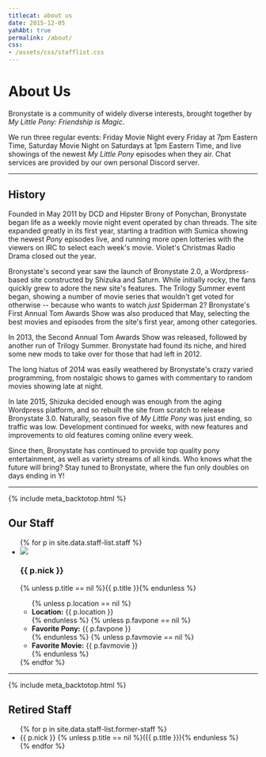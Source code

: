 ```yaml
---
titlecat: about us
date: 2015-12-05
yahAbt: true
permalink: /about/
css:
- /assets/css/stafflist.css
---
```


# About Us

Bronystate is a community of widely diverse interests, brought together by
*My Little Pony: Friendship is Magic*.

We run three regular events: Friday Movie Night every Friday at 7pm Eastern
Time, Saturday Movie Night on Saturdays at 1pm Eastern Time, and live showings
of the newest *My Little Pony* episodes when they air.  Chat services are
provided by our own personal Discord server.

* * * * *

## History

Founded in May 2011 by DCD and Hipster Brony of Ponychan, Bronystate began life
as a weekly movie night event operated by chan threads.  The site expanded
greatly in its first year, starting a tradition with Sumica showing the newest
*Pony* episodes live, and running more open lotteries with the viewers on IRC to
select each week's movie.  Violet's Christmas Radio Drama closed out the year.

Bronystate's second year saw the launch of Bronystate 2.0, a Wordpress-based
site constructed by Shizuka and Saturn.  While initially rocky, the fans quickly
grew to adore the new site's features.  The Trilogy Summer event began, showing a
number of movie series that wouldn't get voted for otherwise -- because who
wants to watch *just* Spiderman 2?  Bronystate's First Annual Tom Awards Show was
also produced that May, selecting the best movies and episodes from the site's
first year, among other categories.

In 2013, the Second Annual Tom Awards Show was released, followed by another run
of Trilogy Summer.  Bronystate had found its niche, and hired some new mods to
take over for those that had left in 2012.

The long hiatus of 2014 was easily weathered by Bronystate's crazy varied
programming, from nostalgic shows to games with commentary to random movies
showing late at night. 

In late 2015, Shizuka decided enough was enough from the aging Wordpress
platform, and so rebuilt the site from scratch to release Bronystate 3.0.
Naturally, season five of *My Little Pony* was just ending, so traffic was low.
Development continued for weeks, with new features and improvements to old
features coming online every week.

Since then, Bronystate has continued to provide top quality pony entertainment, as
well as variety streams of all kinds.  Who knows what the future will bring? Stay
tuned to Bronystate, where the fun only doubles on days ending in Y!

* * * * *
{% include meta_backtotop.html %}

<h2>Our Staff</h2>

<ul class="stafflist">
  {% for p in site.data.staff-list.staff %}
    <li class="{{ p.nick }}">
      <img class="icon" src="/assets/img/staff-list/{{ p.nick }}.png" />
      <div class="info">
        <h3 class="nick">{{ p.nick }}</h3>
        {% unless p.title == nil %}<span class="title">{{ p.title }}</span>{% endunless %}
        <ul>
          {% unless p.location == nil %}<li class="location"><strong>Location:</strong> {{ p.location }}</li>{% endunless %}
          {% unless p.favpone == nil %}<li class="favpone"><strong>Favorite Pony:</strong> {{ p.favpone }}</li>{% endunless %}
          {% unless p.favmovie == nil %}<li class="favmovie"><strong>Favorite Movie:</strong> {{ p.favmovie }}</li>{% endunless %}
        </ul>
      </div>
      <div style="clear:both"></div>
    </li>
  {% endfor %}
</ul>

* * * * *
{% include meta_backtotop.html %}

<h2>Retired Staff</h2>

<ul class="retiredlist">
  {% for p in site.data.staff-list.former-staff %}
    <li>{{ p.nick }} {% unless p.title == nil %}({{ p.title }}){% endunless %}</li>
  {% endfor %}
</ul>
